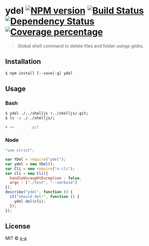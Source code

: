 # ydel [![NPM version][npm-image]][npm-url] [![Build Status][travis-image]][travis-url] [![Dependency Status][daviddm-image]][daviddm-url] [![Coverage percentage][coveralls-image]][coveralls-url]
> Global shell command to delete files and folder usings globs.

## Installation

```sh
$ npm install [--save|-g] ydel
```

## Usage

### Bash
```sh
$ ydel ./../shelljs !../shelljs/.git;
$ ls -a ./../shelljs/;

# =>   ..  .git
```

### Node
```js
"use strict";

var YDel = require("ydel");
var ydel = new YDel();
var Cli = new require("n-cli");
var cli = new Cli({
  handleUncaughtException : false,
  argv : ["./test", "--verbose"]
});
describe("ydel", function () {
  it("should del!", function () {
    ydel.del(cli);
  });
});
```
## License

MIT © [s-a](https://github.com/s-a)


[npm-image]: https://badge.fury.io/js/ydel.svg
[npm-url]: https://npmjs.org/package/ydel
[travis-image]: https://travis-ci.org/s-a/ydel.svg?branch=master
[travis-url]: https://travis-ci.org/s-a/ydel
[daviddm-image]: https://david-dm.org/s-a/ydel.svg?theme=shields.io
[daviddm-url]: https://david-dm.org/s-a/ydel
[coveralls-image]: https://coveralls.io/repos/github/s-a/ydel/badge.svg?branch=master
[coveralls-url]: https://coveralls.io/r/s-a/ydel
